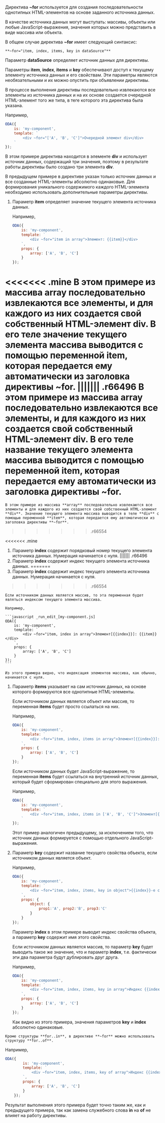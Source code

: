 ﻿Директива **~for** используется для создания последовательности однотипных HTML-элементов на основе заданного источника данных.

В качестве источника данных могут выступать: массивы, объекты или любые JavaScript-выражения, значения которых можно представить в виде массива или объекта.

В общем случае директива **~for** имеет следующий синтаксис:

```info md_hideicon
**~for="item, index, items, key in dataSource"**
```

Параметр **dataSource** определяет источник данных для директивы.

Параметры **item**, **index**, **items** и **key** обеспечивают доступ к текущему элементу источника данных и его свойствам. Эти параметры являются необязательными и их можно опустить при объявлении директивы.

В процессе выполнения директивы последовательно извлекаются все элементы из источника данных и на их основе создается очередной HTML-элемент того же типа, в теге которого эта директива была указана.

Например,

```javascript _run_edit_[my-component.js]
ODA({
    is: 'my-component',
    template: `
        <div ~for="['A', 'B', 'C']">Очередной элемент div</div>
    `
});
```

В этом примере директива находится в элементе **div** и использует источник данных, содержащий три значения, поэтому в результате работы директивы было создано три элемента **div**.

В предыдущем примере в директиве указан только источник данных и все созданные HTML-элементы абсолютно одинаковые. Для формирования уникального содержимого каждого HTML-элемента необходимо использовать дополнительные параметры директивы.

1. Параметр **item** определяет значение текущего элемента источника данных.

    Например,

    ```javascript _run_edit_[my-component.js]
    ODA({
        is: 'my-component',
        template: `
            <div ~for="item in array">Элемент: {{item}}</div>
        `,
        props: {
            array: ['A', 'B', 'C']
        }
    });
    ```

<<<<<<< .mine
    В этом примере из массива **array** последовательно извлекаются все элементы, и для каждого из них создается свой собственный HTML-элемент **div**. В его теле значение текущего элемента массива выводится с помощью переменной **item**, которая передается ему автоматически из заголовка директивы **~for**.
||||||| .r66496
    В этом примере из массива **array** последовательно извлекаются все элементы, и для каждого из них создается свой собственный HTML-элемент **div**. В его теле название текущего элемента массива выводится с помощью переменной **item**, которая передается ему автоматически из заголовка директивы **~for**.
=======
    В этом примере из массива **array** последовательно извлекаются все элементы и для каждого из них создается свой собственный HTML-элемент **div**. Значение текущего элемента массива выводится в теле **div** с помощью переменной **item**, которая передается ему автоматически из заголовка директивы **~for**.
>>>>>>> .r66554

<<<<<<< .mine
1. Параметр **index** содержит порядковый номер текущего элемента источника данных. Нумерация начинается с нуля.
||||||| .r66496
1. Параметр **index** содержит индекс текущего элемента источника данных.
=======
1. Параметр **index** содержит индекс текущего элемента источника данных. Нумерация начинается с нуля.
>>>>>>> .r66554

    Если источником данных является массив, то эта переменная будет являться индексом текущего элемента массива.

    Например,

    ```javascript _run_edit_[my-component.js]
    ODA({
        is: 'my-component',
        template: `
            <div ~for="item, index in array">Элемент[{{index}}]: {{item}}</div>
        `,
        props: {
            array: ['A', 'B', 'C']
        }
    });
    ```

    Из этого примера видно, что индексация элементов массива, как обычно, начинается с нуля.

1. Параметр **items** указывает на сам источник данных, на основе которого формируются все однотипные HTML-элементы.

    Если источником данных является объект или массив, то переменная **items** будет просто ссылаться на них.

    Например,

    ```javascript _run_edit_[my-component.js]
    ODA({
        is: 'my-component',
        template: `
            <div ~for="item, index, items in array">Элемент[{{index}}]: {{item}} - array: {{items}}</div>
        `,
        props: {
            array: ['A', 'B', 'C']
        }
    });
    ```

    Если источником данных будет JavaScript-выражение, то переменная **items** будет ссылаться на внутренний источник данных, который будет сформирован специально для этого выражения.

    Например,

    ```javascript _run_edit_[my-component.js]
    ODA({
        is: 'my-component',
        template: `
            <div ~for="item, index, items in ['A', 'B', 'C']">Элемент[{{index}}]: {{item}} - array: {{items}}</div>
        `
    });
    ```

    Этот пример аналогичен предыдущему, за исключением того, что источник данных формируется с помощью отдельного JavaScript-выражения.

1. Параметр **key** содержит название текущего свойства объекта, если источником данных является объект.

    Например,

    ```javascript _run_edit_[my-component.js]
    ODA({
        is: 'my-component',
        template: `
            <div ~for="item, index, items, key in object">{{index}}-е свойство {{key}}: {{item}} -- object: {{JSON.stringify(items)}}</div>
        `,
        props: {
            object: {
                prop1:'A', prop2:'B', prop3:'C'
            }
        }
    });
    ```

    Параметр **index** в этом примере выводит индекс свойства объекта, а параметр **key** содержит имя этого свойства.

    Если источником данных является массив, то параметр **key** будет выводить такое же значение, что и параметр **index**, т.е. фактически эти два параметра будут дублировать друг друга.

    Например,

    ```javascript _run_edit_[my-component.js]
    ODA({
        is: 'my-component',
        template: `
            <div ~for="item, index, items, key in array">Индекс {{index}} - элемент[{{key}}]: {{item}} -- array: {{items}}</div>
        `,
        props: {
            array: ['A', 'B', 'C']
        }
    });
    ```

    Как видно из этого примера, значения параметров **key** и **index** абсолютно одинаковые.

```info_md
Кроме структуры **for..in**, в директиве **~for** можно использовать структуру **for..of**.
```

Например,

```javascript _run_edit_[my-component.js]
ODA({
        is: 'my-component',
        template: `
            <div ~for="item, index, items, key of array">Индекс {{index}} - элемент[{{key}}]: {{item}} -- array: {{items}}</div>
        `,
        props: {
            array: ['A', 'B', 'C']
        }
    });
```

Результат выполнения этого примера будет точно таким же, как и предыдущего примера, так как замена служебного слова **in** на **of** не влияет на работу директивы.
